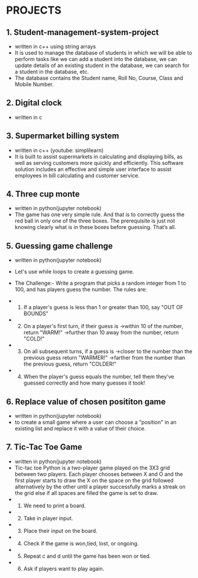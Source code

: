 # PROJECTS
## 1. Student-management-system-project
* written in c++ using string arrays
* It is used to manage the database of students in which we will be able to perform tasks like we can add
a student into the database, we can update details of an existing student in the database, we can search
for a student in the database, etc.
* The database contains the Student name, Roll No, Course, Class and Mobile Number.


## 2. Digital clock
* written in c 


## 3. Supermarket billing system
* written in c++ (youtube: simplilearn)
* It is built to assist supermarkets in calculating and displaying bills, as well as serving customers more
quickly and efficiently. This software solution includes an effective and simple user interface to assist
employees in bill calculating and customer service.


## 4. Three cup monte
* written in python(jupyter notebook)
* The game has one very simple rule. And that is to correctly guess the red ball in only one of the three boxes. The prerequisite is just not knowing clearly what is in these boxes before guessing. That’s all.


## 5. Guessing game challenge
* written in python(jupyter notebook)
* Let's use while loops to create a guessing game.
* The Challenge:- Write a program that picks a random integer from 1 to 100, and has players guess the number. The rules are:

* 1. If a player's guess is less than 1 or greater than 100, say "OUT OF BOUNDS"
* 2. On a player's first turn, if their guess is
->within 10 of the number, return "WARM!"
->further than 10 away from the number, return "COLD!"
* 3. On all subsequent turns, if a guess is
->closer to the number than the previous guess return "WARMER!"
->farther from the number than the previous guess, return "COLDER!"
* 4. When the player's guess equals the number, tell them they've guessed correctly and how many guesses it took!


## 6. Replace value of chosen posititon game
* written in python(jupyter notebook)
* to create a small game where a user can choose a "position" in an existing list and replace it with a value of their choice.


## 7. Tic-Tac Toe Game
* written in python(jupyter notebook)
* Tic-tac toe Python is a two-player game played on the 3X3 grid between two players. Each player
chooses between X and O and the first player starts to draw the X on the space on the grid followed
alternatively by the other until a player successfully marks a streak on the grid else if all spaces are filled
the game is set to draw.
* 1. We need to print a board.
* 2. Take in player input.
* 3. Place their input on the board.
* 4. Check if the game is won,tied, lost, or ongoing.
* 5. Repeat c and d until the game has been won or tied.
* 6. Ask if players want to play again.


